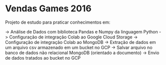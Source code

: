 # Vendas Games 2016

Projeto de estudo para praticar conhecimentos em:

-> Análise de Dados com biblioteca Pandas e Numpy da linguagem Python
-> Configuração de integração Colab ao Google Cloud Storage
-> Configuração de integração Colab ao MongoDB
-> Extração de dados em um arquivo csv armazenado em um bucket no GCP
-> Salvar arquivo no banco de dados não relacional MongoDB (orientado a documento)
-> Envio de dados tratados ao bucket no GCP
